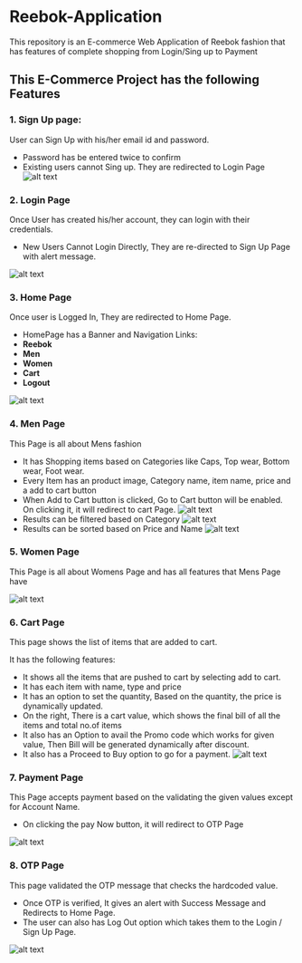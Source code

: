 # Reebok-Application

This repository is an E-commerce Web Application of Reebok fashion that has features of complete shopping from Login/Sing up to Payment

## This E-Commerce Project has the following Features

### 1. Sign Up page:

User can Sign Up with his/her email id and password.

- Password has be entered twice to confirm
- Existing users cannot Sing up. They are redirected to Login Page
  ![alt text](media/signup.png)

### 2. Login Page

Once User has created his/her account, they can login with their credentials.

- New Users Cannot Login Directly, They are re-directed to Sign Up Page with alert message.

![alt text](media/login.png)

### 3. Home Page

Once user is Logged In, They are redirected to Home Page.

- HomePage has a Banner and Navigation Links:
- **Reebok**
- **Men**
- **Women**
- **Cart**
- **Logout**

![alt text](media/homepage.png)

### 4. Men Page

This Page is all about Mens fashion

- It has Shopping items based on Categories like Caps, Top wear, Bottom wear, Foot wear.
- Every Item has an product image, Category name, item name, price and a add to cart button
- When Add to Cart button is clicked, Go to Cart button will be enabled. On clicking it, it will redirect to cart Page.
  ![alt text](media/gocart.png)
- Results can be filtered based on Category
  ![alt text](media/filter.png)
- Results can be sorted based on Price and Name
  ![alt text](media/sort.png)

### 5. Women Page

This Page is all about Womens Page and has all features that Mens Page have

![alt text](media/womens.png)

### 6. Cart Page

This page shows the list of items that are added to cart.

It has the following features:

- It shows all the items that are pushed to cart by selecting add to cart.
- It has each item with name, type and price
- It has an option to set the quantity, Based on the quantity, the price is dynamically updated.
- On the right, There is a cart value, which shows the final bill of all the items and total no.of items
- It also has an Option to avail the Promo code which works for given value, Then Bill will be generated dynamically after discount.
- It also has a Proceed to Buy option to go for a payment.
  ![alt text](media/discount.png)

### 7. Payment Page

This Page accepts payment based on the validating the given values except for Account Name.

- On clicking the pay Now button, it will redirect to OTP Page

![alt text](media/Payment.png)

### 8. OTP Page

This page validated the OTP message that checks the hardcoded value.

- Once OTP is verified, It gives an alert with Success Message and Redirects to Home Page.
- The user can also has Log Out option which takes them to the Login / Sign Up Page.

![alt text](image.png)
